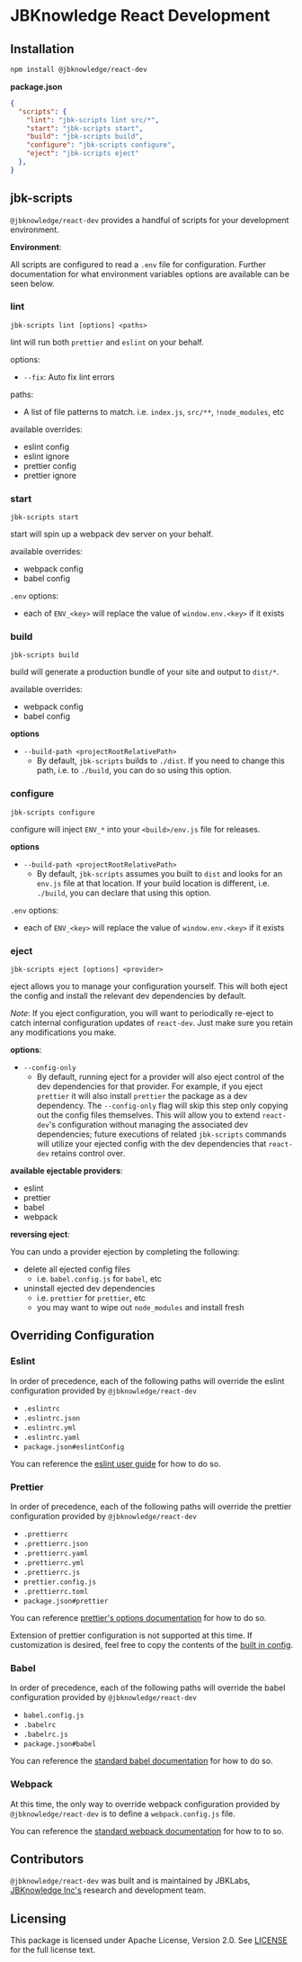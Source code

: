 # JBKnowledge React Development

## Installation

```bash
npm install @jbknowledge/react-dev
```

**package.json**
```json
{
  "scripts": {
    "lint": "jbk-scripts lint src/*",
    "start": "jbk-scripts start",
    "build": "jbk-scripts build",
    "configure": "jbk-scripts configure",
    "eject": "jbk-scripts eject"
  },
}
```

## jbk-scripts

`@jbknowledge/react-dev` provides a handful of scripts for your development environment.

**Environment**:

All scripts are configured to read a `.env` file for configuration. Further documentation for what environment variables options are available can be seen below.

### **lint**

`jbk-scripts lint [options] <paths>`

lint will run both `prettier` and `eslint` on your behalf.

options:
* `--fix`: Auto fix lint errors

paths:
* A list of file patterns to match. i.e. `index.js`, `src/**`, `!node_modules`, etc

available overrides:
- eslint config
- eslint ignore
- prettier config
- prettier ignore

### **start**

`jbk-scripts start`

start will spin up a webpack dev server on your behalf.

available overrides:
- webpack config
- babel config

`.env` options:
- each of `ENV_<key>` will replace the value of `window.env.<key>` if it exists

### **build**

`jbk-scripts build`

build will generate a production bundle of your site and output to `dist/*`.

available overrides:
- webpack config
- babel config

**options**
* `--build-path <projectRootRelativePath>`
  * By default, `jbk-scripts` builds to `./dist`. If you need to change this path, i.e. to `./build`, you can do so using this option.

### **configure**

`jbk-scripts configure`

configure will inject `ENV_*` into your `<build>/env.js` file for releases.

**options**
* `--build-path <projectRootRelativePath>`
  * By default, `jbk-scripts` assumes you built to `dist` and looks for an `env.js` file at that location. If your build location is different, i.e. `./build`, you can declare that using this option.

`.env` options:
- each of `ENV_<key>` will replace the value of `window.env.<key>` if it exists

### **eject**

`jbk-scripts eject [options] <provider>`

eject allows you to manage your configuration yourself. This will both eject the config and install the relevant dev dependencies by default.

*Note*: If you eject configuration, you will want to periodically re-eject to catch internal configuration updates of `react-dev`. Just make sure you retain any modifications you make.

**options**:
* `--config-only`
  * By default, running eject for a provider will also eject control of the dev dependencies for that provider. For example, if you eject `prettier` it will also install `prettier` the package as a dev dependency. The `--config-only` flag will skip this step only copying out the config files themselves. This will allow you to extend `react-dev`'s configuration without managing the associated dev dependencies; future executions of related `jbk-scripts` commands will utilize your ejected config with the dev dependencies that `react-dev` retains control over.

**available ejectable providers**:
- eslint
- prettier
- babel
- webpack

**reversing eject**:

You can undo a provider ejection by completing the following:
* delete all ejected config files
  * i.e. `babel.config.js` for `babel`, etc
* uninstall ejected dev dependencies
  * i.e. `prettier` for `prettier`, etc
  * you may want to wipe out `node_modules` and install fresh
  

## Overriding Configuration

### Eslint

In order of precedence, each of the following paths will override the eslint configuration provided by `@jbknowledge/react-dev`

- `.eslintrc`
- `.eslintrc.json`
- `.eslintrc.yml`
- `.eslintrc.yaml`
- `package.json#eslintConfig`

You can reference the [eslint user guide](https://eslint.org/docs/user-guide/configuring) for how to do so.

### Prettier

In order of precedence, each of the following paths will override the prettier configuration provided by `@jbknowledge/react-dev`

- `.prettierrc`
- `.prettierrc.json`
- `.prettierrc.yaml`
- `.prettierrc.yml`
- `.prettierrc.js`
- `prettier.config.js`
- `.prettierrc.toml`
- `package.json#prettier`

You can reference [prettier's options documentation](https://prettier.io/docs/en/options.html) for how to do so.

Extension of prettier configuration is not supported at this time. If customization is desired, feel free to copy the contents of the [built in config](./src/config/prettier.yml).

### Babel

In order of precedence, each of the following paths will override the babel configuration provided by `@jbknowledge/react-dev`

- `babel.config.js`
- `.babelrc`
- `.babelrc.js`
- `package.json#babel`

You can reference the [standard babel documentation](https://babeljs.io/docs/en/configuration) for how to do so.

### Webpack

At this time, the only way to override webpack configuration provided by `@jbknowledge/react-dev` is to define a `webpack.config.js` file.

You can reference the [standard webpack documentation](https://webpack.js.org/configuration/) for how to to so.

## Contributors

`@jbknowledge/react-dev` was built and is maintained by JBKLabs, [JBKnowledge Inc's](https://jbknowledge.com/) research and development team.

## Licensing

This package is licensed under Apache License, Version 2.0. See [LICENSE](./LICENSE) for the full license text.
